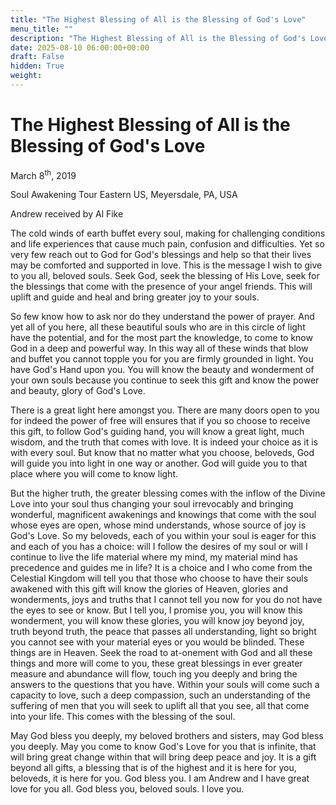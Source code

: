 ```yaml
---
title: "The Highest Blessing of All is the Blessing of God's Love"
menu_title: ""
description: "The Highest Blessing of All is the Blessing of God's Love"
date: 2025-08-10 06:00:00+00:00
draft: False
hidden: True
weight:
---
```

# The Highest Blessing of All is the Blessing of God's Love

March 8<sup>th</sup>, 2019

Soul Awakening Tour Eastern US, Meyersdale, PA, USA

Andrew received by Al Fike

The cold winds of earth buffet every soul, making for challenging conditions and life experiences that cause much pain, confusion and difficulties. Yet so very few reach out to God for God's blessings and help so that their lives may be comforted and supported in love. This is the message I wish to give to you all, beloved souls. Seek God, seek the blessing of His Love, seek for the blessings that come with the presence of your angel friends. This will uplift and guide and heal and bring greater joy to your souls.

So few know how to ask nor do they understand the power of prayer. And yet all of you here, all these beautiful souls who are in this circle of light have the potential, and for the most part the knowledge, to come to know God in a deep and powerful way. In this way all of these winds that blow and buffet you cannot topple you for you are firmly grounded in light. You have God's Hand upon you. You will know the beauty and wonderment of your own souls because you continue to seek this gift and know the power and beauty, glory of God's Love.

There is a great light here amongst you. There are many doors open to you for indeed the power of free will ensures that if you so choose to receive this gift, to follow God's guiding hand, you will know a great light, much wisdom, and the truth that comes with love. It is indeed your choice as it is with every soul. But know that no matter what you choose, beloveds, God will guide you into light in one way or another. God will guide you to that place where you will come to know light.

But the higher truth, the greater blessing comes with the inflow of the Divine Love into your soul thus changing your soul irrevocably and bringing wonderful, magnificent awakenings and knowings that come with the soul whose eyes are open, whose mind understands, whose source of joy is God's Love. So my beloveds, each of you within your soul is eager for this and each of you has a choice: will I follow the desires of my soul or will I continue to live the life material where my mind, my material mind has precedence and guides me in life? It is a choice and I who come from the Celestial Kingdom will tell you that those who choose to have their souls awakened with this gift will know the glories of Heaven, glories and wonderments, joys and truths that I cannot tell you now for you do not have the eyes to see or know. But I tell you, I promise you, you will know this wonderment, you will know these glories, you will know joy beyond joy, truth beyond truth, the peace that passes all understanding, light so bright you cannot see with your material eyes or you would be blinded. These things are in Heaven. Seek the road to at-onement with God and all these things and more will come to you, these great blessings in ever greater measure and abundance will flow, touch ing you deeply and bring the answers to the questions that you have. Within your souls will come such a capacity to love, such a deep compassion, such an understanding of the suffering of men that you will seek to uplift all that you see, all that come into your life. This comes with the blessing of the soul.

May God bless you deeply, my beloved brothers and sisters, may God bless you deeply. May you come to know God's Love for you that is infinite, that will bring great change within that will bring deep peace and joy. It is a gift beyond all gifts, a blessing that is of the highest and it is here for you, beloveds, it is here for you. God bless you. I am Andrew and I have great love for you all. God bless you, beloved souls. I love you. 
